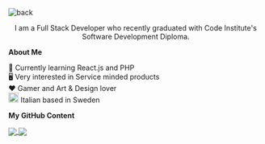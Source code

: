 ![back](https://user-images.githubusercontent.com/71669941/154282058-ac487d53-d167-4f04-a6ff-871df3104fab.jpg)
<p align="center"> I am a Full Stack Developer who recently graduated with Code Institute's Software Development Diploma.</p>

**About Me** 
<br>

 :open_book: Currently learning React.js and PHP
 <br>
 :desktop_computer: Very interested in Service minded products
 <br>
 :hearts: Gamer and Art & Design lover
 <br>
 <img src="https://github.com/buildkite/emojis/blob/main/img-apple-64/1f90c.png" width="20" height="20" alt="hand">  Italian based in Sweden


**My GitHub Content**

<a href="https://github.com/anuraghazra/github-readme-chat">
  <img align="center" src="https://github-readme-stats.vercel.app/api?username=claudialie&show_icons=true&theme=tokyonight" />
</a>


<a href="https://github.com/anuraghazra/github-readme-stats">
  <img align="center" src="https://github-readme-stats.vercel.app/api/top-langs/?username=claudialie&layout=compact&show_icons=true&theme=tokyonight&langs_count=8" />
</a>

